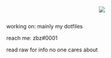 
<!-- Privated projects that never saw the light of day
- ~~like 3 different instances of the same discord bot~~ yeaj no
- ~~common lisp discord api wrapper~~ fun but too much effort, discontinued for now/ also lisp has horrid syntax
-->

<!--
<p align="center"> fuku77 </p>
-->
# <p align="center"> <img src="https://user-images.githubusercontent.com/77590245/175788687-386914a8-7d93-477a-9910-6a6d4c6ca906.gif"> </p>

working on: mainly my dotfiles

reach me: zbz#0001

read raw for info no one cares about
